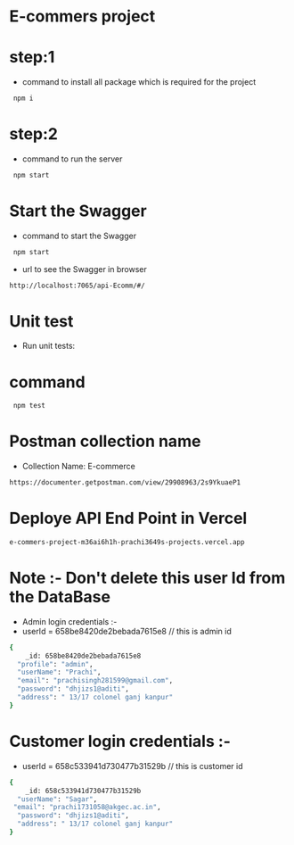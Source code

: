 
#  E-commers project

# step:1
- command to install all package  which is required for the project
```bash
 npm i  
```
# step:2
 - command to run the server
```bash
 npm start 
```


# Start the Swagger 
- command to start the Swagger 
```bash
 npm start 
```

- url to see the Swagger in browser
```bash
http://localhost:7065/api-Ecomm/#/
```

# Unit test 
-  Run unit tests:
# command 
```bash
 npm test
```


# Postman collection name
- Collection Name: E-commerce

```bash
https://documenter.getpostman.com/view/29908963/2s9YkuaeP1

```

# Deploye API End Point in Vercel
```bash
e-commers-project-m36ai6h1h-prachi3649s-projects.vercel.app
```


# Note :- Don't delete this user Id from the DataBase 

- Admin login credentials :-
-    userId = 658be8420de2bebada7615e8  // this is admin id 
```bash
{
    _id: 658be8420de2bebada7615e8
  "profile": "admin",
  "userName": "Prachi",
  "email": "prachisingh281599@gmail.com",
  "password": "dhjizs1@aditi",
  "address": " 13/17 colonel ganj kanpur"
}
```
        
# Customer login credentials :-
-   userId = 658c533941d730477b31529b  // this is customer id
```bash
{
    _id: 658c533941d730477b31529b
  "userName": "Sagar",
 "email": "prachi1731058@akgec.ac.in",
  "password": "dhjizs1@aditi",
  "address": " 13/17 colonel ganj kanpur"
}
```
